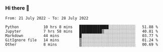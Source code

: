 ### Hi there 👋

<!--START_SECTION:waka-->

```text
From: 21 July 2022 - To: 28 July 2022

Python           10 hrs 8 mins   █████████████░░░░░░░░░░░░   51.88 %
Jupyter          7 hrs 58 mins   ██████████▒░░░░░░░░░░░░░░   40.81 %
Markdown         44 mins         █░░░░░░░░░░░░░░░░░░░░░░░░   03.77 %
GitIgnore file   14 mins         ▒░░░░░░░░░░░░░░░░░░░░░░░░   01.24 %
Other            8 mins          ▒░░░░░░░░░░░░░░░░░░░░░░░░   00.69 %
```

<!--END_SECTION:waka-->
